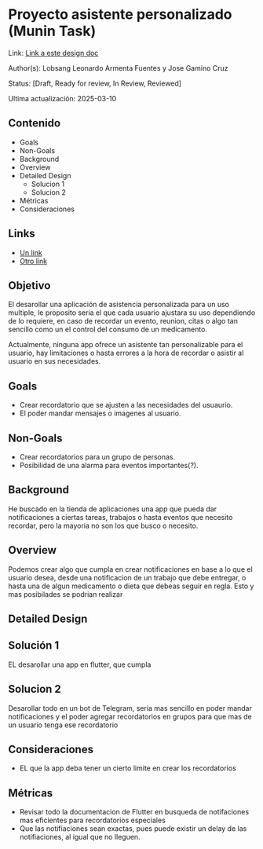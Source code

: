 # Proyecto asistente personalizado (Munin Task) 
Link: [Link a este design doc](#)

Author(s): Lobsang Leonardo Armenta Fuentes y Jose Gamino Cruz

Status: [Draft, Ready for review, In Review, Reviewed]

Ultima actualización: 2025-03-10

## Contenido
- Goals
- Non-Goals
- Background
- Overview
- Detailed Design
  - Solucion 1
  - Solucion 2
- Métricas
- Consideraciones


## Links
- [Un link](#)
- [Otro link](#)

## Objetivo
El desarollar una  aplicación de asistencia personalizada para un uso multiple, le proposito seria el que cada usuario ajustara su uso dependiendo de lo requiere, en caso de recordar un evento, reunion, citas o algo tan sencillo como un el control del consumo de un 
medicamento.

Actualmente, ninguna app ofrece un asistente tan personalizable para el usuario, hay limitaciones o hasta errores a la hora
de recordar o asistir al usuario en sus necesidades.

## Goals
- Crear recordatorio que se ajusten a las necesidades del usuaurio.
- El poder mandar mensajes o imagenes al usuario.
## Non-Goals
- Crear recordatorios para un grupo de personas.
- Posibilidad de una alarma para eventos importantes(?).

## Background
He buscado en la tienda de aplicaciones una app que pueda dar notificaciones a ciertas tareas, trabajos o hasta eventos que necesito recordar, pero la mayoria no son los que busco o necesito.

## Overview
Podemos crear algo que cumpla en crear notificaciones en base a lo que el usuario desea, desde una notificacion de un trabajo que debe entregar, o hasta una de algun medicamento o dieta que debeas seguir en regla. Esto y mas posibilades se podrian realizar

## Detailed Design

## Solución 1
EL desarollar una app en flutter, que cumpla 
## Solucion 2
Desarollar todo en un bot de Telegram, seria mas sencillo en poder mandar notificaciones y el poder agregar recordatorios en grupos para que mas de un usuario tenga ese recordatorio
## Consideraciones
- EL que la app deba tener un cierto limite en crear los recordatorios

## Métricas
- Revisar todo la documentacion de Flutter en busqueda de notifaciones mas eficientes para recordatorios especiales
- Que las notifiaciones sean exactas, pues puede existir un delay de las notifiaciones, al igual que no lleguen.
